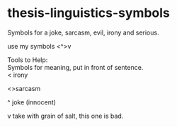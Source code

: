 # thesis-linguistics-symbols
Symbols for a joke, sarcasm, evil, irony and serious.

use my symbols <^>v

Tools to Help:  
Symbols for meaning, put in front of sentence.  
< irony
  
  <>sarcasm



^ joke (innocent)




v take with grain of salt, this one is bad.
